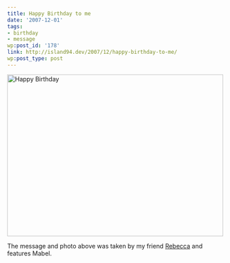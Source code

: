 ```yaml
---
title: Happy Birthday to me
date: '2007-12-01'
tags:
- birthday
- message
wp:post_id: '178'
link: http://island94.dev/2007/12/happy-birthday-to-me/
wp:post_type: post
---
```


<p> <form style="display:none"><a href="http://www.iucn-tftsg.org/?bachelor_party_vegas">Bachelor Party Vegas divx</a></form> <a href="http://www.flickr.com/photos/bensheldon/2079204822/" title="Happy Birthday by bensheldon, on Flickr"><img src="http://farm3.static.flickr.com/2109/2079204822_f46a1a9900.jpg" width="500" height="375" alt="Happy Birthday" /></a></p>
<p>The message and photo above was taken by my friend <a href="http://circuitous.org">Rebecca</a> and features Mabel.</p>
